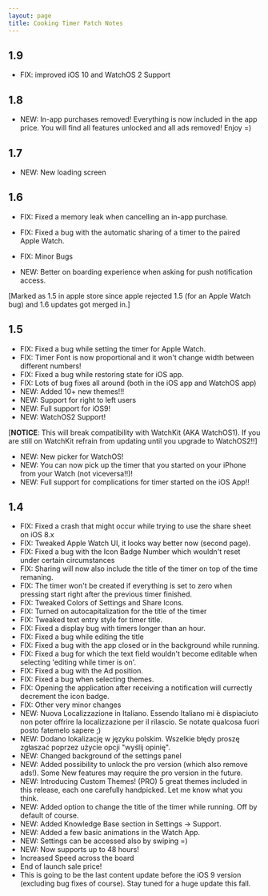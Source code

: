 ```yaml
---
layout: page
title: Cooking Timer Patch Notes
---
```


## 1.9

- FIX: improved iOS 10 and WatchOS 2 Support

## 1.8

- NEW: In-app purchases removed! Everything is now included in the app price. You will find all features unlocked and all ads removed! Enjoy =)

## 1.7

- NEW: New loading screen

## 1.6 

- FIX: Fixed a memory leak when cancelling an in-app purchase.  
- FIX: Fixed a bug with the automatic sharing of a timer to the paired Apple Watch.  
- FIX: Minor Bugs

- NEW: Better on boarding experience when asking for push notification access.

[Marked as 1.5 in apple store since apple rejected 1.5 (for an Apple Watch bug) and 1.6 updates got merged in.]

## 1.5

* FIX: Fixed a bug while setting the timer for Apple Watch.
* FIX: Timer Font is now proportional and it won't change width between different numbers!
* FIX: Fixed a bug while restoring state for iOS app.
* FIX: Lots of bug fixes all around (both in the iOS app and WatchOS app)
* NEW: Added 10+ new themes!!!
* NEW: Support for right to left users
* NEW: Full support for iOS9!
* NEW: WatchOS2 Support!

[**NOTICE**: This will break compatibility with WatchKit (AKA WatchOS1). If you are still on WatchKit refrain from updating until you upgrade to WatchOS2!!]

* NEW: New picker for WatchOS!
* NEW: You can now pick up the timer that you started on your iPhone from your Watch (not viceversa!!)!
* NEW: Full support for complications for timer started on the iOS App!!



## 1.4

* FIX: Fixed a crash that might occur while trying to use the share sheet on iOS 8.x
* FIX: Tweaked Apple Watch UI, it looks way better now (second page).
* FIX: Fixed a bug with the Icon Badge Number which wouldn't reset under certain circumstances
* FIX: Sharing will now also include the title of the timer on top of the time remaning.
* FIX: The timer won't be created if everything is set to zero when pressing start right after the previous timer finished.
* FIX: Tweaked Colors of Settings and Share Icons.
* FIX: Turned on autocapitalization for the title of the timer
* FIX: Tweaked text entry style for timer title.
* FIX: Fixed a display bug with timers longer than an hour.
* FIX: Fixed a bug while editing the title
* FIX: Fixed a bug with the app closed or in the background while running.
* FIX: Fixed a bug for which the text field wouldn't become editable when selecting 'editing while timer is on'.
* FIX: Fixed a bug with the Ad position.
* FIX: Fixed a bug when selecting themes.
* FIX: Opening the application after receiving a notification will currectly decrement the icon badge.
* FIX: Other very minor changes
* NEW: Nuova Localizzazione in Italiano. Essendo Italiano mi è dispiaciuto non poter offrire la localizzazione per il rilascio. Se notate qualcosa fuori posto fatemelo sapere ;)
* NEW: Dodano lokalizację w języku polskim. Wszelkie błędy proszę zgłaszać poprzez użycie opcji "wyślij opinię".
* NEW: Changed background of the settings panel
* NEW: Added possibility to unlock the pro version (which also remove ads!). Some New features may require the pro version in the future.
* NEW: Introducing Custom Themes! (PRO) 5 great themes included in this release, each one carefully handpicked. Let me know what you think.
* NEW: Added option to change the title of the timer while running. Off by default of course.
* NEW: Added Knowledge Base section in Settings -> Support.
* NEW: Added a few basic animations in the Watch App.
* NEW: Settings can be accessed also by swiping =)
* NEW: Now supports up to 48 hours!
* Increased Speed across the board
* End of launch sale price!
* This is going to be the last content update before the iOS 9 version (excluding bug fixes of course). Stay tuned for a huge update this fall.

